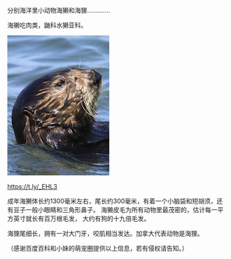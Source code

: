 分别海洋里小动物海獭和海狸.............

海獭吃肉类，鼬科水獭亚科。

![分别海洋里小动物海獭和海狸](https://github.com/ywangnccu/ywang/blob/main/images/OTTER.png)

https://t.ly/_EHL3

成年海獭体长约1300毫米左右，尾长约300毫米，有着一个小脑袋和短胡须，还有豆子一般小眼睛和三角形鼻子。
海獭皮毛为所有动物里最茂密的，估计每一平方英寸就长有百万根毛发， 大约有狗的十九倍毛发。

海狸尾细长，拥有一对大门牙，咬肌相当发达。加拿大代表动物是海狸。

（感谢百度百科和小妹的萌宠圈提供以上信息，若有侵权请告知。）
